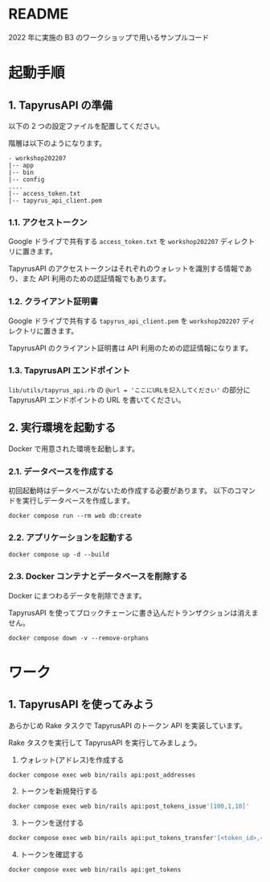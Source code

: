 # README

2022 年に実施の B3 のワークショップで用いるサンプルコード

# 起動手順

## 1. TapyrusAPI の準備

以下の 2 つの設定ファイルを配置してください。

階層は以下のようになります。

```
- workshop202207
|-- app
|-- bin
|-- config
....
|-- access_token.txt
|-- tapyrus_api_client.pem
```

### 1.1. アクセストークン

Google ドライブで共有する `access_token.txt` を `workshop202207` ディレクトリに置きます。

TapyrusAPI のアクセストークンはそれぞれのウォレットを識別する情報であり、また API 利用のための認証情報でもあります。

### 1.2. クライアント証明書

Google ドライブで共有する `tapyrus_api_client.pem` を `workshop202207` ディレクトリに置きます。

TapyrusAPI のクライアント証明書は API 利用のための認証情報になります。

### 1.3. TapyrusAPI エンドポイント

`lib/utils/tapyrus_api.rb` の `@url = 'ここにURLを記入してください'` の部分に TapyrusAPI エンドポイントの URL を書いてください。

## 2. 実行環境を起動する

Docker で用意された環境を起動します。

### 2.1. データベースを作成する

初回起動時はデータベースがないため作成する必要があります。
以下のコマンドを実行しデータベースを作成します。

```
docker compose run --rm web db:create
```

### 2.2. アプリケーションを起動する

```
docker compose up -d --build
```

### 2.3. Docker コンテナとデータベースを削除する

Docker にまつわるデータを削除できます。

TapyrusAPI を使ってブロックチェーンに書き込んだトランザクションは消えません。

```
docker compose down -v --remove-orphans
```

# ワーク

## 1. TapyrusAPI を使ってみよう

あらかじめ Rake タスクで TapyrusAPI のトークン API を実装しています。

Rake タスクを実行して TapyrusAPI を実行してみましょう。

1. ウォレット(アドレス)を作成する

```bash
docker compose exec web bin/rails api:post_addresses
```

2. トークンを新規発行する

```bash
docker compose exec web bin/rails api:post_tokens_issue'[100,1,10]'
```

3. トークンを送付する

```bash
docker compose exec web bin/rails api:put_tokens_transfer'[<token_id>,<address>,<amount>]'
```

4. トークンを確認する

```bash
docker compose exec web bin/rails api:get_tokens
```
